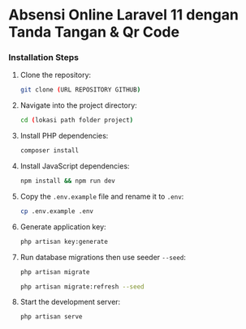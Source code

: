 # Absensi Online Laravel 11 dengan Tanda Tangan & Qr Code

### Installation Steps

1. Clone the repository:

    ```bash
    git clone (URL REPOSITORY GITHUB)
    ```

2. Navigate into the project directory:

    ```bash
    cd (lokasi path folder project)
    ```

3. Install PHP dependencies:

    ```bash
    composer install
    ```

4. Install JavaScript dependencies:

    ```bash
    npm install && npm run dev
    ```

5. Copy the `.env.example` file and rename it to `.env`:

    ```bash
    cp .env.example .env
    ```

6. Generate application key:

    ```bash
    php artisan key:generate
    ```

7. Run database migrations then use seeder `--seed`:

    ```bash
    php artisan migrate
    ```

    ```bash
    php artisan migrate:refresh --seed
    ```

8. Start the development server:
    ```bash
    php artisan serve
    ```
